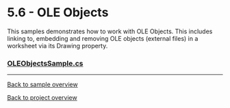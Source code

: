 ﻿
# 5.6 - OLE Objects
This samples demonstrates how to work with OLE Objects. This includes linking to, embedding and removing OLE objects (external files) in a worksheet via its Drawing property.

### [OLEObjectsSample.cs](OLEObjectsSample.cs)

---
[Back to sample overview](..%2FReadme.md)

[Back to project overview](..%2F..%2FReadme.md)